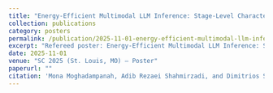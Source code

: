 ```yaml
---
title: "Energy-Efficient Multimodal LLM Inference: Stage-Level Characterization and Input-Aware Controls"
collection: publications
category: posters
permalink: /publication/2025-11-01-energy-efficient-multimodal-llm-inference-stage-level-characterization-and-input-aware-controls
excerpt: "Refereed poster: Energy-Efficient Multimodal LLM Inference: Stage-Level Characterization and Input-Aware Controls."
date: 2025-11-01
venue: "SC 2025 (St. Louis, MO) — Poster"
paperurl: ""
citation: 'Mona Moghadampanah, Adib Rezaei Shahmirzadi, and Dimitrios S. Nikolopoulos (2025). &quot;Energy-Efficient Multimodal LLM Inference: Stage-Level Characterization and Input-Aware Controls.&quot; In <i>Proceedings of the International Conference on High Performance Computing, Networking, Storage and Analysis (SC25)</i>. Poster.'
---
```

